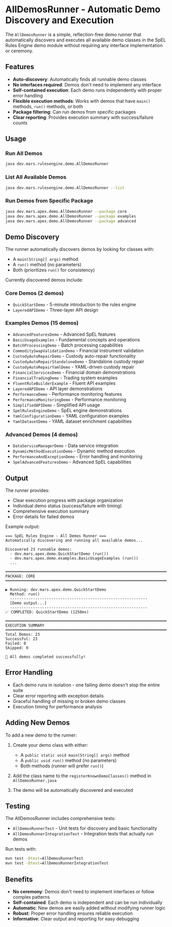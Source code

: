 # AllDemosRunner - Automatic Demo Discovery and Execution

The `AllDemosRunner` is a simple, reflection-free demo runner that automatically discovers and executes all available demo classes in the SpEL Rules Engine demo module without requiring any interface implementation or ceremony.

## Features

- **Auto-discovery**: Automatically finds all runnable demo classes
- **No interfaces required**: Demos don't need to implement any interface
- **Self-contained execution**: Each demo runs independently with proper error handling
- **Flexible execution methods**: Works with demos that have `main()` methods, `run()` methods, or both
- **Package filtering**: Can run demos from specific packages
- **Clear reporting**: Provides execution summary with success/failure counts

## Usage

### Run All Demos
```bash
java dev.mars.rulesengine.demo.AllDemosRunner
```

### List All Available Demos
```bash
java dev.mars.rulesengine.demo.AllDemosRunner --list
```

### Run Demos from Specific Package
```bash
java dev.mars.apex.demo.AllDemosRunner --package core
java dev.mars.apex.demo.AllDemosRunner --package examples
java dev.mars.apex.demo.AllDemosRunner --package advanced
```

## Demo Discovery

The runner automatically discovers demos by looking for classes with:
- A `main(String[] args)` method
- A `run()` method (no parameters)
- Both (prioritizes `run()` for consistency)

Currently discovered demos include:

### Core Demos (2 demos)
- `QuickStartDemo` - 5-minute introduction to the rules engine
- `LayeredAPIDemo` - Three-layer API design

### Examples Demos (15 demos)
- `AdvancedFeaturesDemo` - Advanced SpEL features
- `BasicUsageExamples` - Fundamental concepts and operations
- `BatchProcessingDemo` - Batch processing capabilities
- `CommoditySwapValidationDemo` - Financial instrument validation
- `CustodyAutoRepairDemo` - Custody auto-repair functionality
- `CustodyAutoRepairStandaloneDemo` - Standalone custody repair
- `CustodyAutoRepairYamlDemo` - YAML-driven custody repair
- `FinancialServicesDemo` - Financial domain demonstrations
- `FinancialTradingDemo` - Trading system examples
- `FluentRuleBuilderExample` - Fluent API examples
- `LayeredAPIDemo` - API layer demonstrations
- `PerformanceDemo` - Performance monitoring features
- `PerformanceMonitoringDemo` - Performance monitoring
- `SimplifiedAPIDemo` - Simplified API usage
- `SpelRulesEngineDemo` - SpEL engine demonstrations
- `YamlConfigurationDemo` - YAML configuration examples
- `YamlDatasetDemo` - YAML dataset enrichment capabilities

### Advanced Demos (4 demos)
- `DataServiceManagerDemo` - Data service integration
- `DynamicMethodExecutionDemo` - Dynamic method execution
- `PerformanceAndExceptionDemo` - Error handling and monitoring
- `SpelAdvancedFeaturesDemo` - Advanced SpEL capabilities

## Output

The runner provides:
- Clear execution progress with package organization
- Individual demo status (success/failure with timing)
- Comprehensive execution summary
- Error details for failed demos

Example output:
```
=== SpEL Rules Engine - All Demos Runner ===
Automatically discovering and running all available demos...

Discovered 23 runnable demos:
  - dev.mars.apex.demo.QuickStartDemo (run())
  - dev.mars.apex.demo.examples.BasicUsageExamples (run())
  ...

════════════════════════════════════════════════════════════════════════════════
PACKAGE: CORE
════════════════════════════════════════════════════════════════════════════════

▶ Running: dev.mars.apex.demo.QuickStartDemo
  Method: run()
  ------------------------------------------------------------
  [Demo output...]
  ------------------------------------------------------------
✅ COMPLETED: QuickStartDemo (1250ms)

════════════════════════════════════════════════════════════════════════════════
EXECUTION SUMMARY
════════════════════════════════════════════════════════════════════════════════
Total Demos: 23
Successful: 23
Failed: 0
Skipped: 0

🎉 All demos completed successfully!
```

## Error Handling

- Each demo runs in isolation - one failing demo doesn't stop the entire suite
- Clear error reporting with exception details
- Graceful handling of missing or broken demo classes
- Execution timing for performance analysis

## Adding New Demos

To add a new demo to the runner:

1. Create your demo class with either:
   - A `public static void main(String[] args)` method
   - A `public void run()` method (no parameters)
   - Both methods (runner will prefer `run()`)

2. Add the class name to the `registerKnownDemoClasses()` method in `AllDemosRunner.java`

3. The demo will be automatically discovered and executed

## Testing

The AllDemosRunner includes comprehensive tests:
- `AllDemosRunnerTest` - Unit tests for discovery and basic functionality
- `AllDemosRunnerIntegrationTest` - Integration tests that actually run demos

Run tests with:
```bash
mvn test -Dtest=AllDemosRunnerTest
mvn test -Dtest=AllDemosRunnerIntegrationTest
```

## Benefits

- **No ceremony**: Demos don't need to implement interfaces or follow complex patterns
- **Self-contained**: Each demo is independent and can be run individually
- **Automatic**: New demos are easily added without modifying runner logic
- **Robust**: Proper error handling ensures reliable execution
- **Informative**: Clear output and reporting for easy debugging
